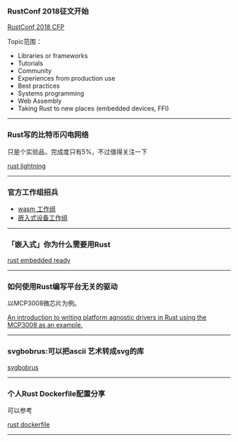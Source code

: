 
###  RustConf 2018征文开始

[RustConf 2018 CFP](https://cfp.rustconf.com/events/rustconf-2018/)

Topic范围：

- Libraries or frameworks
- Tutorials
- Community
- Experiences from production use
- Best practices
- Systems programming
- Web Assembly
- Taking Rust to new places (embedded devices, FFI)

---

### Rust写的比特币闪电网络

 只是个实验品，完成度只有5%，不过值得关注一下

[rust lightning](https://github.com/TheBlueMatt/rust-lightning)

---

### 官方工作组招兵

- [wasm 工作组](http://fitzgeraldnick.com/2018/02/27/wasm-domain-working-group.html)
- [嵌入式设备工作组](https://internals.rust-lang.org/t/announcing-the-embedded-devices-working-group/6839)

---

### 「嵌入式」你为什么需要用Rust

[rust embedded ready](https://kazlauskas.me/entries/rust-embedded-ready.html)

---

### 如何使用Rust编写平台无关的驱动

以MCP3008微芯片为例。

[An introduction to writing platform agnostic drivers in Rust using the MCP3008 as an example.](http://pramode.in/2018/02/24/an-introduction-to-writing-embedded-hal-based-drivers-in-rust/)

---

### svgbobrus:可以把ascii 艺术转成svg的库

[svgbobrus](https://github.com/ivanceras/svgbobrus)

---

### 个人Rust Dockerfile配置分享

可以参考

[rust dockerfile](https://blog.sedrik.se/posts/my-docker-setup-for-rust/)

---
